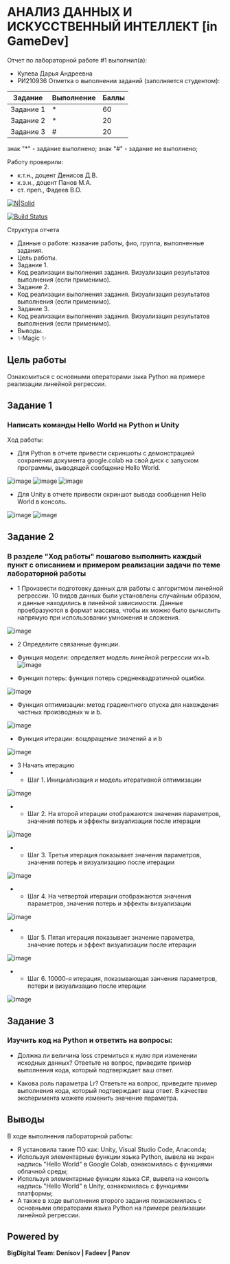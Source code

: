# АНАЛИЗ ДАННЫХ И ИСКУССТВЕННЫЙ ИНТЕЛЛЕКТ [in GameDev]
Отчет по лабораторной работе #1 выполнил(а):
- Кулева Дарья Андреевна
- РИ210936
Отметка о выполнении заданий (заполняется студентом):

| Задание | Выполнение | Баллы |
| ------ | ------ | ------ |
| Задание 1 | * | 60 |
| Задание 2 | * | 20 |
| Задание 3 | # | 20 |

знак "*" - задание выполнено; знак "#" - задание не выполнено;

Работу проверили:
- к.т.н., доцент Денисов Д.В.
- к.э.н., доцент Панов М.А.
- ст. преп., Фадеев В.О.

[![N|Solid](https://cldup.com/dTxpPi9lDf.thumb.png)](https://nodesource.com/products/nsolid)

[![Build Status](https://travis-ci.org/joemccann/dillinger.svg?branch=master)](https://travis-ci.org/joemccann/dillinger)

Структура отчета

- Данные о работе: название работы, фио, группа, выполненные задания.
- Цель работы.
- Задание 1.
- Код реализации выполнения задания. Визуализация результатов выполнения (если применимо).
- Задание 2.
- Код реализации выполнения задания. Визуализация результатов выполнения (если применимо).
- Задание 3.
- Код реализации выполнения задания. Визуализация результатов выполнения (если применимо).
- Выводы.
- ✨Magic ✨

## Цель работы
Ознакомиться с основными операторами зыка Python на примере реализации линейной регрессии.

## Задание 1
### Написать команды Hello World на Python и Unity
Ход работы:
- Для Python в отчете привести скриншоты с демонстрацией сохранения документа google.colab на свой диск с запуском программы, выводящей сообщение Hello World.

![image](https://user-images.githubusercontent.com/113285427/190902788-e9ae55ba-94ea-4e97-8c73-512f05dcec15.png)
![image](https://user-images.githubusercontent.com/113285427/190902800-aede4291-079c-40db-9b27-b1d9187892db.png)
![image](https://user-images.githubusercontent.com/113285427/190902764-8f8ec67c-3e3e-494b-9db6-dca216e153fd.png)

- Для Unity в отчете привести скриншот вывода сообщения Hello World в консоль.

![image](https://user-images.githubusercontent.com/113285427/190913758-a288ccad-2bee-40aa-8249-5911e1650262.png)
![image](https://user-images.githubusercontent.com/113285427/190913770-ccfd08de-9455-4896-83b6-d9a9728a901a.png)

## Задание 2
### В разделе "Ход работы" пошагово выполнить каждый пункт с описанием и примером реализации задачи по теме лабораторной работы

- 1 Произвести подготовку данных для работы с алгоритмом линейной регрессии. 10 видов данных были установлены случайным образом, и данные находились в линейной зависимости. Данные проебразуются в формат массива, чтобы их можно было вычислить напрямую при использовании умножения и сложения.

![image](https://user-images.githubusercontent.com/113285427/191805748-85d78de3-02a3-4cc9-982d-29767badb9b8.png)

- 2 Определите связанные функции. 



- Функция модели: определяет модель линейной регрессии wx+b. 
![image](https://user-images.githubusercontent.com/113285427/192143629-3ed15064-4146-426d-933d-e623247de0f4.png)


- Функция потерь: функция потерь среднеквадратичной ошибки. 

![image](https://user-images.githubusercontent.com/113285427/192143641-74a7e8c1-f9c0-47ed-a9ee-90579b31ed14.png)

- Функция оптимизации: метод градиентного спуска для нахождения частных производных w и b.

![image](https://user-images.githubusercontent.com/113285427/192143694-258e38f1-a6e2-4c1a-bb5d-728d78a11134.png)

- Функция итерации: вощвращение значений a и b

![image](https://user-images.githubusercontent.com/113285427/192143709-d4a3a70d-1f39-4a1f-bbf1-d641ab6b717c.png)

- 3 Начать итерацию
- - Шаг 1. Инициализация и модель итеративной оптимизации

![image](https://user-images.githubusercontent.com/113285427/191805880-8fe62273-8613-4e2a-847f-0f20191679bf.png)

- - Шаг 2. На второй итерации отображаются значения параметров, значения потерь и эффекты визуализации после итерации

![image](https://user-images.githubusercontent.com/113285427/191805949-2ed0c3f2-32af-48e1-b372-cf365cbfba4f.png)

- - Шаг 3. Третья итерация показывает значения параметров, значения потерь и визуализацию после итерации

![image](https://user-images.githubusercontent.com/113285427/191806010-7becddbf-b2ac-4b4e-8b53-6d8e97e2b5dc.png)

- - Шаг 4. На четвертой итерации отображаются значения параметров, значения потерь и эффекты визуализации

![image](https://user-images.githubusercontent.com/113285427/191806059-201fedee-ffe1-4e01-ab74-ad2353b229ca.png)

- - Шаг 5. Пятая итерация показывает значение параметра, значение потерь и эффект визуализации после
итерации

![image](https://user-images.githubusercontent.com/113285427/191806106-a40a4bfd-8df3-4e80-abb3-550242105476.png)

- - Шаг 6. 10000-я итерация, показывающая занчения параметров, потери и визуализацию после итерации

![image](https://user-images.githubusercontent.com/113285427/191806158-aedd731b-4018-4177-8ca2-91fb572c5ad4.png)


## Задание 3
### Изучить код на Python и ответить на вопросы:

- Должна ли величина loss стремиться к нулю при изменении исходных данных? Ответьте на вопрос, приведите пример выполнения кода, который подтверждает ваш ответ.

- Какова роль параметра Lr? Ответьте на вопрос, приведите пример выполнения кода, который подтверждает ваш ответ. В качестве эксперимента можете изменить значение параметра.

## Выводы

В ходе выполнения лабораторной работы:
- Я установила такие ПО как: Unity, Visual Studio Code, Anacondа;
- Используя элементарные функции языка Python, вывела на экран надпись "Hello World" в Google Colab, ознакомилась с функциями облачной среды;
- Используя элементарные функции языка C#, вывела на консоль надпись "Hello World" в Unity, ознакомилась с функциями платформы;
- А также в ходе выполнения второго задания познакомилась с основными операторами языка Python на примере реализации линейной регрессии. 
## Powered by

**BigDigital Team: Denisov | Fadeev | Panov**

